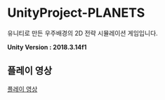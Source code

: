 # UnityProject-PLANETS
유니티로 만든 우주배경의 2D 전략 시뮬레이션 게임입니다.

<b>Unity Version : 2018.3.14f1</b>

## 플레이 영상
[플레이 영상](https://www.youtube.com/watch?v=VMHAhc_EKaA)

